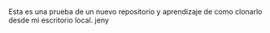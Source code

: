 Esta es una prueba de un nuevo repositorio y aprendizaje de como clonarlo desde mi escritorio local. jeny 
